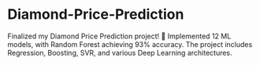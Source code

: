 # Diamond-Price-Prediction
Finalized my Diamond Price Prediction project! 💎 Implemented 12 ML models, with Random Forest achieving 93% accuracy. The project includes Regression, Boosting, SVR, and various Deep Learning architectures.
